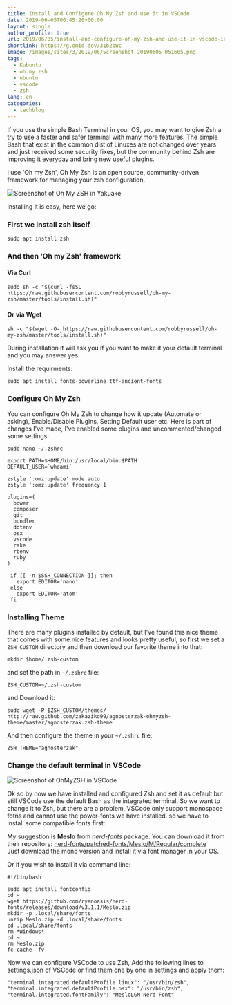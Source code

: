 ```yaml
---
title: Install and Configure Oh My Zsh and use it in VSCode
date: 2019-06-05T00:45:20+00:00
layout: single
author_profile: true
url: 2019/06/05/install-and-configure-oh-my-zsh-and-use-it-in-vscode-in-linux/
shortlink: https://g.omid.dev/31b2bWc
image: /images/sites/3/2019/06/Screenshot_20190605_051605.png
tags:
  - Kubuntu
  - oh my zsh
  - ubuntu
  - vscode
  - zsh
lang: en
categories: 
  - techblog
---
```

If you use the simple Bash Terminal in your OS, you may want to give Zsh a try to use a faster and safer terminal with many more features. The simple Bash that exist in the common dist of Linuxes are not changed over years and just received some security fixes, but the community behind Zsh are improving it everyday and bring new useful plugins.

I use 'Oh my Zsh', Oh My Zsh is an open source, community-driven framework for managing your zsh configuration.

![Screenshot of Oh My ZSH in Yakuake](/images/sites/3/2019/06/Screenshot_20190605_040118.png)

Installing it is easy, here we go:

### First we install zsh itself

```shell
sudo apt install zsh
```

### And then &#8216;Oh my Zsh' framework

#### Via Curl

```shell
sudo sh -c "$(curl -fsSL https://raw.githubusercontent.com/robbyrussell/oh-my-zsh/master/tools/install.sh)"
```

#### Or via Wget

```shell
sh -c "$(wget -O- https://raw.githubusercontent.com/robbyrussell/oh-my-zsh/master/tools/install.sh)"
```

During installation it will ask you if you want to make it your default terminal and you may answer yes.

Install the requirments:

```shell
sudo apt install fonts-powerline ttf-ancient-fonts
```

### Configure Oh My Zsh

You can configure Oh My Zsh to change how it update (Automate or asking), Enable/Disable Plugins, Setting Default user etc. Here is part of changes I've made, I've enabled some plugins and uncommented/changed some settings:

`sudo nano ~/.zshrc`

```shell
export PATH=$HOME/bin:/usr/local/bin:$PATH
DEFAULT_USER=`whoami`

zstyle ':omz:update' mode auto
zstyle ':omz:update' frequency 1

plugins=(
  bower
  composer
  git
  bundler
  dotenv
  osx
  vscode
  rake
  rbenv
  ruby
)

 if [[ -n $SSH_CONNECTION ]]; then
   export EDITOR='nano'
 else
   export EDITOR='atom'
 fi
 ```

### Installing Theme

There are many plugins installed by default, but I've found this nice theme that comes with some nice features and looks pretty useful, so first we set a `ZSH_CUSTOM` directory and then download our favorite theme into that:

```shell
mkdir $home/.zsh-custom
```

and set the path in `~/.zshrc` file:

```shell
ZSH_CUSTOM=~/.zsh-custom
```

and Download it:

```shell
sudo wget -P $ZSH_CUSTOM/themes/ http://raw.github.com/zakaziko99/agnosterzak-ohmyzsh-theme/master/agnosterzak.zsh-theme
```

And then configure the theme in your `~/.zshrc` file:

```shell
ZSH_THEME="agnosterzak"
```

### Change the default terminal in VSCode

![Screenshot of OhMyZSH in VSCode](/images/sites/3/2019/06/Screenshot_20190605_051605.png)

Ok so by now we have installed and configured Zsh and set it as default but still VSCode use the default Bash as the integrated terminal. So we want to change it to Zsh, but there are a problem, VSCode only support monospace fotns and cannot use the power-fonts we have installed. so we have to install some compatible fonts first:

My suggestion is **Meslo** from _nerd-fonts_ package. You can download it from their repository: [nerd-fonts/patched-fonts/Meslo/M/Regular/complete](https://github.com/ryanoasis/nerd-fonts/tree/master/patched-fonts/Meslo/M/Regular/complete)  
Just download the mono version and install it via font manager in your OS.

Or if you wish to install it via command line:

```shell
#!/bin/bash

sudo apt install fontconfig
cd ~
wget https://github.com/ryanoasis/nerd-fonts/releases/download/v3.1.1/Meslo.zip
mkdir -p .local/share/fonts
unzip Meslo.zip -d .local/share/fonts
cd .local/share/fonts
rm *Windows*
cd ~
rm Meslo.zip
fc-cache -fv
```

Now we can configure VSCode to use Zsh, Add the following lines to settings.json of VSCode or find them one by one in settings and apply them:

```shell
"terminal.integrated.defaultProfile.linux": "/usr/bin/zsh",
"terminal.integrated.defaultProfile.osx": "/usr/bin/zsh",
"terminal.integrated.fontFamily": "MesloLGM Nerd Font"
```
